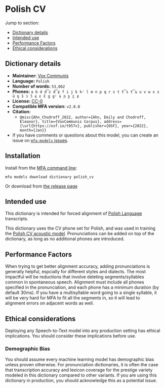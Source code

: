 
# Polish CV

Jump to section:

- [Dictionary details](#dictionary-details)
- [Intended use](#intended-use)
- [Performance Factors](#performance-factors)
- [Ethical considerations](#ethical-considerations)

## Dictionary details

- **Maintainer:** [Vox Communis](https://osf.io/t957v/)
- **Language:** `Polish`
- **Number of words:** `53,062`
- **Phones:** `a b d d͡z d͡ʑ f i j k kʲ l m n p q r s t t͡s t͡ɕ u v w x z ü ŋ š ɔ ɔ̃ ɕ ɛ ɛ̃ ɡ ɡʲ ɨ ɲ ʂ ʐ ʑ`
- **License:** [CC-0](https://creativecommons.org/publicdomain/zero/1.0/)
- **Compatible MFA version:** `v2.0.0`
- **Citation:**
  - `@misc{Ahn_Chodroff_2022, author={Ahn, Emily and Chodroff, Eleanor}, title={VoxCommunis Corpus}, address={\url{https://osf.io/t957v}, publisher={OSF}, year={2022}, month={Jan}}`
- If you have comments or questions about this model, you can create an issue on [`mfa-models` issues](https://github.com/MontrealCorpusTools/mfa-models/issues).

## Installation

Install from the [MFA command line](https://montreal-forced-aligner.readthedocs.io/en/latest/user_guide/models/index.html):

```
mfa models download dictionary polish_cv
```

Or download from [the release page](https://github.com/MontrealCorpusTools/mfa-models/releases/tag/dictionary-polish_cv-v2.0.0)

## Intended use

This dictionary is intended for forced alignment of [Polish Language](https://en.wikipedia.org/wiki/Polish_language) transcripts.

This dictionary uses the CV phone set for Polish, and was used in training the
[Polish CV acoustic model](https://github.com/MontrealCorpusTools/mfa-models/blob/main/acoustic/Polish/CV/v2.0.0/).
Pronunciations can be added on top of the dictionary, as long as no additional phones are introduced.

## Performance Factors

When trying to get better alignment accuracy, adding pronunciations is generally helpful, espcially for different styles and dialects.  The most impactful will be reductions that
involve deleting segments/syllables common in spontaneous speech.  Alignment must include all phones specified in the pronunciation, and each phone has
a minimum duration (by default 30ms). If you have a multisyllable word going to a single syllable, it will be very hard for MFA to fit all the segments in,
so it will lead to alignment errors on adjacent words as well.

## Ethical considerations

Deploying any Speech-to-Text model into any production setting has ethical implications. You should consider these implications before use.

### Demographic Bias

You should assume every machine learning model has demographic bias unless proven otherwise.
For pronunciation dictionaries, it is often the case that transcription accuracy and lexicon coverage for the prestige variety modeled in this dictionary compared to other variants.
If you are using this dictionary in production, you should acknowledge this as a potential issue.
